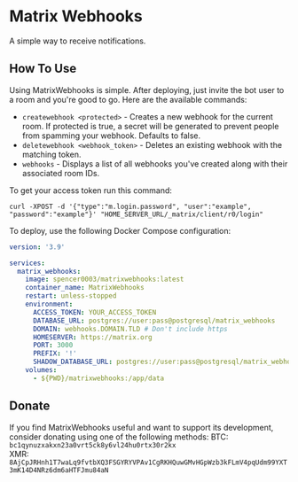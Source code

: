 # Matrix Webhooks
A simple way to receive notifications.

## How To Use
Using MatrixWebhooks is simple. After deploying, just invite the bot user to a room and you're good to go. Here are the available commands:

* `createwebhook <protected>` - Creates a new webhook for the current room. If protected is true, a secret will be generated to prevent people from spamming your webhook. Defaults to false.
* `deletewebhook <webhook_token>` - Deletes an existing webhook with the matching token.
* `webhooks` - Displays a list of all webhooks you've created along with their associated room IDs.

To get your access token run this command:
```
curl -XPOST -d '{"type":"m.login.password", "user":"example", "password":"example"}' "HOME_SERVER_URL/_matrix/client/r0/login"
```

To deploy, use the following Docker Compose configuration:
```yml
version: '3.9'

services:
  matrix_webhooks:
    image: spencer0003/matrixwebhooks:latest
    container_name: MatrixWebhooks
    restart: unless-stopped
    environment:
      ACCESS_TOKEN: YOUR_ACCESS_TOKEN
      DATABASE_URL: postgres://user:pass@postgresql/matrix_webhooks
      DOMAIN: webhooks.DOMAIN.TLD # Don't include https
      HOMESERVER: https://matrix.org
      PORT: 3000
      PREFIX: '!'
      SHADOW_DATABASE_URL: postgres://user:pass@postgresql/matrix_webhooks_shadow
    volumes:
      - ${PWD}/matrixwebhooks:/app/data
```

## Donate
If you find MatrixWebhooks useful and want to support its development, consider donating using one of the following methods:
BTC: `bc1qynuzxakxn23a0vrt5ck8y6vl24hu0rtx30r2kx` <br />
XMR: `8AjCpJRHnh1T7waLq9fvtbXQ3FSGYRYVPAv1CgRKHQuwGMvHGpWzb3kFLmV4pqUdm99YXT3mK14D4NRz6dm6aHTFJmu84aN`